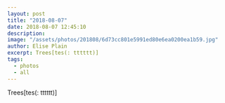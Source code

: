 ```yaml
---
layout: post
title: "2018-08-07"
date: 2018-08-07 12:45:10
description: 
image: "/assets/photos/201808/6d73cc801e5991ed80e6ea0200ea1b59.jpg"
author: Elise Plain
excerpt: Trees[tes(: tttttt)]
tags: 
  - photos
  - all
---
```


Trees[tes(: tttttt)]
<p></p>
